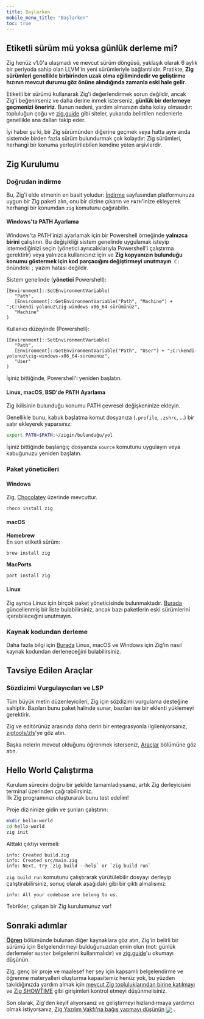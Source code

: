 ```yaml
---
title: Başlarken
mobile_menu_title: "Başlarken"
toc: true
---
```


## Etiketli sürüm mü yoksa günlük derleme mi?

Zig henüz v1.0'a ulaşmadı ve mevcut sürüm döngüsü, yaklaşık olarak 6 aylık bir periyoda sahip olan LLVM'in yeni sürümleriyle bağlantılıdır.
Pratikte, **Zig sürümleri genellikle birbirinden uzak olma eğilimindedir ve geliştirme hızının mevcut durumu göz önüne alındığında zamanla eski hale gelir**.

Etiketli bir sürümü kullanarak Zig'i değerlendirmek sorun değildir, ancak Zig'i beğenirseniz ve daha derine inmek isterseniz, **günlük bir derlemeye geçmenizi öneririz**. Bunun nedeni, yardım almanızın daha kolay olmasıdır: topluluğun çoğu ve [zig.guide](https://zig.guide) gibi siteler, yukarıda belirtilen nedenlerle genellikle ana dalları takip eder.

İyi haber şu ki, bir Zig sürümünden diğerine geçmek veya hatta aynı anda sistemde birden fazla sürüm bulundurmak çok kolaydır: Zig sürümleri, herhangi bir konuma yerleştirilebilen kendine yeten arşivlerdir.

## Zig Kurulumu

### Doğrudan indirme

Bu, Zig'i elde etmenin en basit yoludur: [İndirme](/download) sayfasından platformunuza uygun bir Zig paketi alın,
onu bir dizine çıkarın ve `PATH`'inize ekleyerek herhangi bir konumdan `zig` komutunu çağırabilin.

#### Windows'ta PATH Ayarlama

Windows'ta PATH'inizi ayarlamak için bir Powershell örneğinde **yalnızca birini** çalıştırın.
Bu değişikliği sistem genelinde uygulamak isteyip istemediğinizi seçin (yönetici ayrıcalıklarıyla Powershell'i çalıştırma gerektirir)
veya yalnızca kullanıcınız için ve **Zig kopyanızın bulunduğu konumu göstermek için kod parçacığını değiştirmeyi unutmayın**.
`C:` önündeki `;` yazım hatası değildir.

Sistem genelinde (**yönetici** Powershell):

```
[Environment]::SetEnvironmentVariable(
   "Path",
   [Environment]::GetEnvironmentVariable("Path", "Machine") + ";C:\kendi-yolunuz\zig-windows-x86_64-sürümünüz",
   "Machine"
)
```

Kullanıcı düzeyinde (Powershell):

```
[Environment]::SetEnvironmentVariable(
   "Path",
   [Environment]::GetEnvironmentVariable("Path", "User") + ";C:\kendi-yolunuz\zig-windows-x86_64-sürümünüz",
   "User"
)
```

İşiniz bittiğinde, Powershell'i yeniden başlatın.

#### Linux, macOS, BSD'de PATH Ayarlama

Zig ikilisinin bulunduğu konumu PATH çevresel değişkeninize ekleyin.

Genellikle bunu, kabuk başlatma komut dosyanıza (`.profile`, `.zshrc`, ...) bir satır ekleyerek yaparsınız:

```bash
export PATH=$PATH:~/zigin/bulunduğu/yol
```

İşiniz bittiğinde başlangıç dosyanıza `source` komutunu uygulayın veya kabuğunuzu yeniden başlatın.

### Paket yöneticileri

#### Windows

Zig, [Chocolatey](https://chocolatey.org/packages/zig) üzerinde mevcuttur.

```
choco install zig
```

#### macOS

**Homebrew**  
En son etiketli sürüm:

```
brew install zig
```

**MacPorts**

```
port install zig
```

#### Linux

Zig ayrıca Linux için birçok paket yöneticisinde bulunmaktadır. [Burada](https://github.com/ziglang/zig/wiki/Install-Zig-from-a-Package-Manager)
güncellenmiş bir liste bulabilirsiniz, ancak bazı paketlerin eski sürümlerini içerebileceğini unutmayın.

### Kaynak kodundan derleme

Daha fazla bilgi için [Burada](https://github.com/ziglang/zig/wiki/Building-Zig-From-Source) Linux, macOS ve Windows için Zig'in nasıl kaynak kodundan derleneceğini bulabilirsiniz.

## Tavsiye Edilen Araçlar

### Sözdizimi Vurgulayıcıları ve LSP

Tüm büyük metin düzenleyicileri, Zig için sözdizimi vurgulama desteğine sahiptir.
Bazıları bunu paket halinde sunar, bazıları ise bir eklenti yüklemeyi gerektirir.

Zig ve editörünüz arasında daha derin bir entegrasyonla ilgileniyorsanız,
[zigtools/zls](https://github.com/zigtools/zls)'ye göz atın.

Başka nelerin mevcut olduğunu öğrenmek isterseniz, [Araçlar](../tools/) bölümüne göz atın.

## Hello World Çalıştırma

Kurulum sürecini doğru bir şekilde tamamladıysanız, artık Zig derleyicisini terminal üzerinden çağırabilirsiniz.  
İlk Zig programınızı oluşturarak bunu test edelim!

Proje dizininize gidin ve şunları çalıştırın:

```bash
mkdir hello-world
cd hello-world
zig init
```

Alttaki çıktıyı vermeli:

```
info: Created build.zig
info: Created src/main.zig
info: Next, try `zig build --help` or `zig build run`
```

`zig build run` komutunu çalıştırarak yürütülebilir dosyayı derleyip çalıştırabilirsiniz, sonuç olarak aşağıdaki gibi bir çıktı almalısınız:

```
info: All your codebase are belong to us.
```

Tebrikler, çalışan bir Zig kurulumunuz var!

## Sonraki adımlar

**[Öğren](../)** bölümünde bulunan diğer kaynaklara göz atın, Zig'in belirli bir sürümü için Belgelendirmeyi bulduğunuzdan emin olun
(not: günlük derlemeler `master` belgelerini kullanmalıdır) ve [zig.guide](https://zig.guide)'u okumayı düşünün.

Zig, genç bir proje ve maalesef her şey için kapsamlı belgelendirme ve öğrenme materyalleri oluşturma kapasitemiz henüz yok,
bu yüzden takıldığınızda yardım almak için [mevcut Zig topluluklarından birine katılmayı](https://github.com/ziglang/zig/wiki/Community)
ve [Zig SHOWTIME](https://zig.show) gibi girişimleri kontrol etmeyi düşünmelisiniz.

Son olarak, Zig'den keyif alıyorsanız ve geliştirmeyi hızlandırmaya yardımcı olmak istiyorsanız, [Zig Yazılım Vakfı'na bağış yapmayı düşünün](../../zsf)
<img src="/heart.svg" style="vertical-align:middle; margin-right: 5px">.
